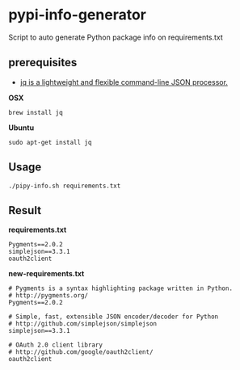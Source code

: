 # pypi-info-generator

Script to auto generate Python package info on requirements.txt

## prerequisites

- [jq is a lightweight and flexible command-line JSON processor.](https://stedolan.github.io/jq/)

**OSX**

    brew install jq

**Ubuntu**
    
    sudo apt-get install jq

## Usage

    ./pipy-info.sh requirements.txt

## Result

**requirements.txt**
```
Pygments==2.0.2
simplejson==3.3.1
oauth2client
```

**new-requirements.txt**
```
# Pygments is a syntax highlighting package written in Python.
# http://pygments.org/
Pygments==2.0.2

# Simple, fast, extensible JSON encoder/decoder for Python
# http://github.com/simplejson/simplejson
simplejson==3.3.1

# OAuth 2.0 client library
# http://github.com/google/oauth2client/
oauth2client
```